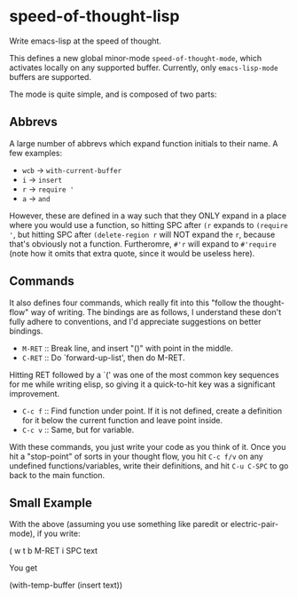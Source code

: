 # speed-of-thought-lisp
Write emacs-lisp at the speed of thought.

This defines a new global minor-mode `speed-of-thought-mode`, which
activates locally on any supported buffer. Currently, only
`emacs-lisp-mode` buffers are supported.

The mode is quite simple, and is composed of two parts:

## Abbrevs

A large number of abbrevs which expand function
initials to their name.  A few examples:

- `wcb` -> `with-current-buffer`
- `i` -> `insert`
- `r` -> `require '`
- `a` -> `and`

However, these are defined in a way such that they ONLY expand in a
place where you would use a function, so hitting SPC after `(r`
expands to `(require '`, but hitting SPC after `(delete-region r` will
NOT expand the `r`, because that's obviously not a function.
Furtheromre, `#'r` will expand to `#'require` (note how it omits that
extra quote, since it would be useless here).

## Commands

It also defines four commands, which really fit into this "follow the
thought-flow" way of writing.  The bindings are as follows, I
understand these don't fully adhere to conventions, and I'd
appreciate suggestions on better bindings.

- `M-RET` :: Break line, and insert "()" with point in the middle.
- `C-RET` :: Do `forward-up-list', then do M-RET.

Hitting RET followed by a `(' was one of the most common key sequences
for me while writing elisp, so giving it a quick-to-hit key was a
significant improvement.

- `C-c f` :: Find function under point.  If it is not defined, create a
definition for it below the current function and leave point inside.
- `C-c v` :: Same, but for variable.

With these commands, you just write your code as you think of it.  Once
you hit a "stop-point" of sorts in your thought flow, you hit `C-c f/v`
on any undefined functions/variables, write their definitions, and hit
`C-u C-SPC` to go back to the main function.

## Small Example

With the above (assuming you use something like paredit or
electric-pair-mode), if you write:

   ( w t b M-RET i SPC text

You get

   (with-temp-buffer (insert text))
